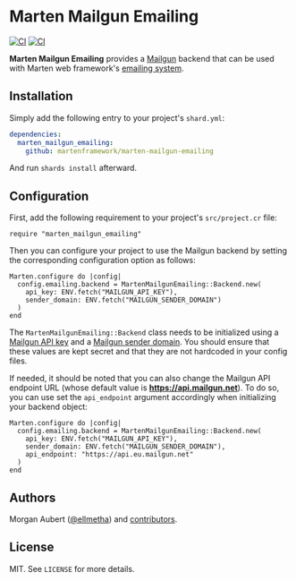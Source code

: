 # Marten Mailgun Emailing

[![CI](https://github.com/martenframework/marten-mailgun-emailing/workflows/Specs/badge.svg)](https://github.com/martenframework/marten-mailgun-emailing/actions)
[![CI](https://github.com/martenframework/marten-mailgun-emailing/workflows/QA/badge.svg)](https://github.com/martenframework/marten-mailgun-emailing/actions)

**Marten Mailgun Emailing** provides a [Mailgun](https://www.mailgun.com/) backend that can be used with Marten web framework's [emailing system](https://martenframework.com/docs/emailing).

## Installation

Simply add the following entry to your project's `shard.yml`:

```yaml
dependencies:
  marten_mailgun_emailing:
    github: martenframework/marten-mailgun-emailing
```

And run `shards install` afterward.

## Configuration

First, add the following requirement to your project's `src/project.cr` file:

```crystal
require "marten_mailgun_emailing"
```

Then you can configure your project to use the Mailgun backend by setting the corresponding configuration option as follows:

```crystal
Marten.configure do |config|
  config.emailing.backend = MartenMailgunEmailing::Backend.new(
    api_key: ENV.fetch("MAILGUN_API_KEY"),
    sender_domain: ENV.fetch("MAILGUN_SENDER_DOMAIN")
  )
end
```

The `MartenMailgunEmailing::Backend` class needs to be initialized using a [Mailgun API key](https://documentation.mailgun.com/en/latest/api-intro.html#authentication-1) and a [Mailgun sender domain](https://documentation.mailgun.com/en/latest/user_manual.html#verifying-your-domain-1). You should ensure that these values are kept secret and that they are not hardcoded in your config files.

If needed, it should be noted that you can also change the Mailgun API endpoint URL (whose default value is **https://api.mailgun.net**). To do so, you can use set the `api_endpoint` argument accordingly when initializing your backend object:

```crystal
Marten.configure do |config|
  config.emailing.backend = MartenMailgunEmailing::Backend.new(
    api_key: ENV.fetch("MAILGUN_API_KEY"),
    sender_domain: ENV.fetch("MAILGUN_SENDER_DOMAIN"),
    api_endpoint: "https://api.eu.mailgun.net"
  )
end
```

## Authors

Morgan Aubert ([@ellmetha](https://github.com/ellmetha)) and 
[contributors](https://github.com/martenframework/marten-mailgun-emailing/contributors).

## License

MIT. See ``LICENSE`` for more details.
